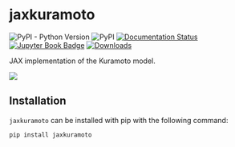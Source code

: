 # jaxkuramoto
![PyPI - Python Version](https://img.shields.io/pypi/pyversions/jaxkuramoto)
![PyPI](https://img.shields.io/pypi/v/jaxkuramoto)
[![Documentation Status](https://readthedocs.org/projects/jaxkuramoto/badge/?version=latest)](https://jaxkuramoto.readthedocs.io/en/latest/?badge=latest)
[![Jupyter Book Badge](https://jupyterbook.org/badge.svg)](https://jaxkuramoto.readthedocs.io/)
[![Downloads](https://static.pepy.tech/badge/jaxkuramoto)](https://pepy.tech/project/jaxkuramoto)

JAX implementation of the Kuramoto model.

![](docs/figs/sync_nonsync.gif)

## Installation
`jaxkuramoto` can be installed with pip with the following command:
```
pip install jaxkuramoto
```